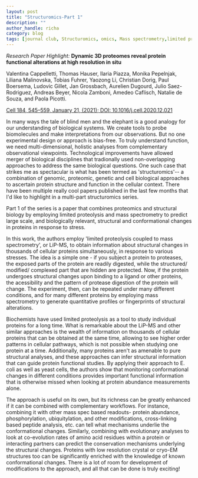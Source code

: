 ```yaml
---
layout: post
title: "Structuromics-Part 1"
description: ""
author_handle: richa
category: blog
tags: [journal club, Structuromics, omics, Mass spectrometry,limited proteolysis, LiP-MS, structural barcodes]
---
```

*Research Paper Highlight:*
 **Dynamic 3D proteomes reveal protein functional alterations at high resolution in situ**

Valentina Cappelletti, Thomas Hauser, Ilaria Piazza, Monika Pepelnjak, Liliana Malinovska, Tobias Fuhrer, Yaozong Li, Christian Dorig, Paul Boersema, Ludovic Gillet, Jan Grossbach, Aurelien Dugourd, Julio Saez-Rodriguez, Andreas Beyer, Nicola Zamboni, Amedeo Caflisch, Natalie de Souza, and Paola Picotti.

[Cell 184, 545–559, January 21, (2021); DOI: 10.1016/j.cell.2020.12.021](https://pubmed.ncbi.nlm.nih.gov/33357446/)


In many ways the tale of blind men and the elephant is a good analogy for our understanding of biological systems. We create tools to probe biomolecules and make interpretations from our observations. But no one experimental design or approach is bias-free. To truly understand function, we need multi-dimensional, holistic analyses from complementary observational viewpoints. Technological improvements have allowed merger of biological disciplines that tradionally used non-overlapping approaches to address the same biological questions. One such case that strikes me as spectacular is what has been termed as 'structuromics'-- a combination of genomic, proteomic, genetic and cell biological approaches to ascertain protein structure and function in the cellular context. There have been multiple really cool papers published in the last few months that I'd like to highlight in a multi-part structuromics series. 

Part 1 of the series is a paper that combines proteomics and structural biology by employing limited proteolysis and mass spectrometry to predict large scale, and biologically relevant, structural and conformational changes in proteins in response to stress.  
<!--more-->


In this work, the authors employ 'limited proteolysis coupled to mass spectrometry', or LiP-MS, to obtain information about structural changes in thousands of cellular proteins simultaneously, in response to various stresses. The idea is a simple one - if you subject a protein to proteases, the exposed parts of the protein are readily digested, while the structured/ modified/ complexed part that are hidden are protected. Now, if the protein undergoes structural changes upon binding to a ligand or other proteins, the acessibility and the pattern of protease digestion of the protein will change. The experiment, then, can be repeated under many different conditions, and for many different proteins by employing mass spectrometry to generate quantitative profiles or fingerprints of structural alterations. 

Biochemists have used limited proteolysis as a tool to study individual proteins for a long time. What is remarkable about the LiP-MS and other similar approaches is the wealth of information on thousands of cellular proteins that can be obtained at the same time, allowing to see higher order patterns in cellular pathways, which is not possible when studying one protein at a time. Additionally, many proteins aren't as amenable to pure structural analyses, and these approaches can infer structural information that can guide protein functional studies. By applying their approach to E. coli as well as yeast cells, the authors show that monitoring conformational changes in different conditions provides important functional information that is otherwise missed when looking at protein abundance measurements alone. 

The approach is useful on its own, but its richness can be greatly enhanced if it can be combined with complementary workflows. For instance, combining it with other mass spec based readouts- protein abundance, phosphorylation, ubiquitylation, and other modifications, cross-linking based peptide analysis, etc. can tell what mechanisms underlie the conformational changes. Similarly, combining with evolutionary analyses to look at co-evolution rates of amino acid residues within a protein or interacting partners can predict the conservation mechanisms underlying the structural changes. Proteins with low resolution crystal or cryo-EM structures too can be significantly enriched with the knowledge of known conformational changes. There is a lot of room for development of modifications to the approach, and all that can be done is truly exciting!



